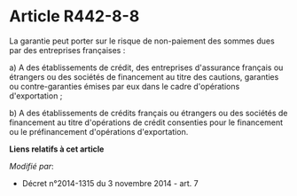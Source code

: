 # Article R442-8-8

La garantie peut porter sur le risque de non-paiement des sommes dues par des entreprises françaises :

a) A des établissements de crédit, des entreprises d'assurance français ou étrangers ou des sociétés de financement  au titre
des cautions, garanties ou contre-garanties émises par eux dans le cadre d'opérations d'exportation ;

b) A des établissements de crédits français ou étrangers ou des sociétés de financement  au titre d'opérations de crédit
consenties pour le financement ou le préfinancement d'opérations d'exportation.

**Liens relatifs à cet article**

_Modifié par_:

  - Décret n°2014-1315 du 3 novembre 2014 - art. 7
